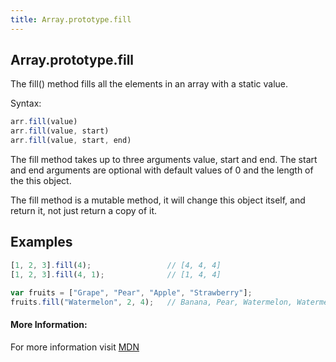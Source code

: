 ```yaml
---
title: Array.prototype.fill
---
```

## Array.prototype.fill

The fill() method fills all the elements in an array with a static value.

Syntax:

``` javascript
arr.fill(value)
arr.fill(value, start)
arr.fill(value, start, end)
```

The fill method takes up to three arguments value, start and end. The start and end arguments are optional with default values of 0 and the length of the this object.

The fill method is a mutable method, it will change this object itself, and return it, not just return a copy of it.

## Examples

```javascript
[1, 2, 3].fill(4);                 // [4, 4, 4]
[1, 2, 3].fill(4, 1);              // [1, 4, 4]

var fruits = ["Grape", "Pear", "Apple", "Strawberry"];
fruits.fill("Watermelon", 2, 4);   // Banana, Pear, Watermelon, Watermelon
```

#### More Information:
For more information visit [MDN](https://developer.mozilla.org/en-US/docs/Web/JavaScript/Reference/Global_Objects/Array/fill)

